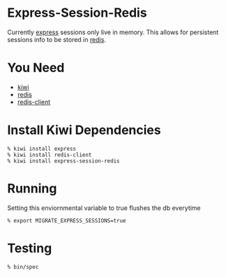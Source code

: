 Express-Session-Redis
=====================

Currently [express][express] sessions only live in memory.  This allows for persistent sessions info to be stored in [redis][redis].

You Need
========

* [kiwi][kiwi]
* [redis][redis]
* [redis-client][redis-client]

Install Kiwi Dependencies
=========================
    % kiwi install express
    % kiwi install redis-client
    % kiwi install express-session-redis

Running
========

Setting this enviornmental variable to true flushes the db everytime

    % export MIGRATE_EXPRESS_SESSIONS=true

Testing
=======

    % bin/spec

[kiwi]: http://github.com/visionmedia/kiwi
[express]: http://github.com/visionmedia/express
[redis]: http://code.google.com/p/redis/
[redis-client]: http://github.com/fictorial/redis-node-client
